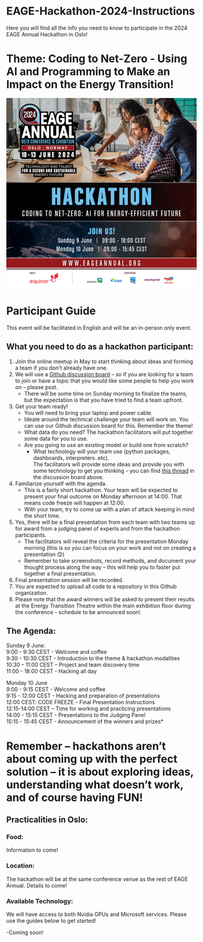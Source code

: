 # EAGE-Hackathon-2024-Instructions
Here you will find all the info you need to know to participate in the 2024 EAGE Annual Hackathon in Oslo!

# Theme: Coding to Net-Zero - Using AI and Programming to Make an Impact on the Energy Transition!
![](https://github.com/EAGE-Annual-Hackathon/EAGE-Hackathon-2024-Instructions/blob/main/23048-osl24_promo_package_sm_banner_1200x1200px18.png?raw=true)

# Participant Guide

This event will be facilitated in English and will be an in-person only event.

## What you need to do as a hackathon participant:
1.  Join the online meetup in May to start thinking about ideas and forming a team if you don't already have one.
2.  We will use a [Github discussion board](https://github.com/orgs/EAGE-Annual-Hackathon/discussions/7) – so if you are looking for a team to join or have a topic that you would like some people to help you work on – please post.
    - There will be some time on Sunday morning to finalize the teams, but the expectation is that you have tried to find a team upfront.
3. Get your team ready!
    - You will need to bring your laptop and power cable.
    - Ideate around the technical challenge your team will work on.  You can use our Github discussion board for this.  Remember the theme!
    - What data do you need?  The hackathon facilitators will put together some data for you to use.
    - Are you going to use an existing model or build one from scratch?
        - What technology will your team use (python packages, dashboards, interpreters..etc).  
The facilitators will provide some ideas and provide you with some technology to get you thinking - you can find [this thread](https://github.com/orgs/EAGE-Annual-Hackathon/discussions/9) in the discussion board above.
3. Familiarize yourself with the agenda.
    - This is a fairly short hackathon.  Your team will be expected to present your final outcome on Monday afternoon at 14:00.  That means code freeze will happen at 12:00.
    - With your team, try to come up with a plan of attack keeping in mind the short time.
4. Yes, there will be a final presentation from each team with two teams up for award from a judging panel of experts and from the hackathon participants.
    - The facilitators will reveal the criteria for the presentation Monday morning (this is so you can focus on your work and not on creating a presentation 😊)
    - Remember to take screenshots, record methods, and document your thought process along the way – this will help you to faster put together a final presentation.
5. Final presentation session will be recorded.
6. You are expected to upload all code to a repository in this Github organization.
7. Please note that the award winners will be asked to present their results at the Energy Transition Theatre within the main exhibition floor during the conference - schedule to be announced soon!.

## The Agenda:
Sunday 9 June:
<br /> 9:00 - 9:30 CEST - Welcome and coffee
<br /> 9:30 - 10:30 CEST - Introduction to the theme & hackathon modalities
<br /> 10:30 – 11:00 CEST – Project and team discovery time
<br /> 11:00 - 18:00 CEST -  Hacking all day
 
Monday 10 June
<br /> 9:00 - 9:15 CEST - Welcome and coffee
<br /> 9:15 - 12:00 CEST - Hacking and preparation of presentations
<br /> 12:00 CEST: CODE FREEZE – Final Presentation Instructions
<br /> 12:15-14:00 CEST – Time for working and practicing presentations
<br /> 14:00 - 15:15 CEST - Presentations to the Judging Panel 
<br /> 15:15 - 15:45 CEST - Announcement of the winners and prizes*
 
# Remember – hackathons aren’t about coming up with the perfect solution – it is about exploring ideas, understanding what doesn’t work, and of course having FUN!
 
## Practicalities in Oslo:
### Food:
Information to come!

### Location:
The hackathon will be at the same conference venue as the rest of EAGE Annual.  Details to come!

### Available Technology:
We will have access to both Nvidia GPUs and Microsoft services.  Please use the guides below to get started!

-Coming soon!
